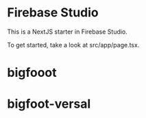 # Firebase Studio

This is a NextJS starter in Firebase Studio.

To get started, take a look at src/app/page.tsx.
# bigfooot
# bigfoot-versal
